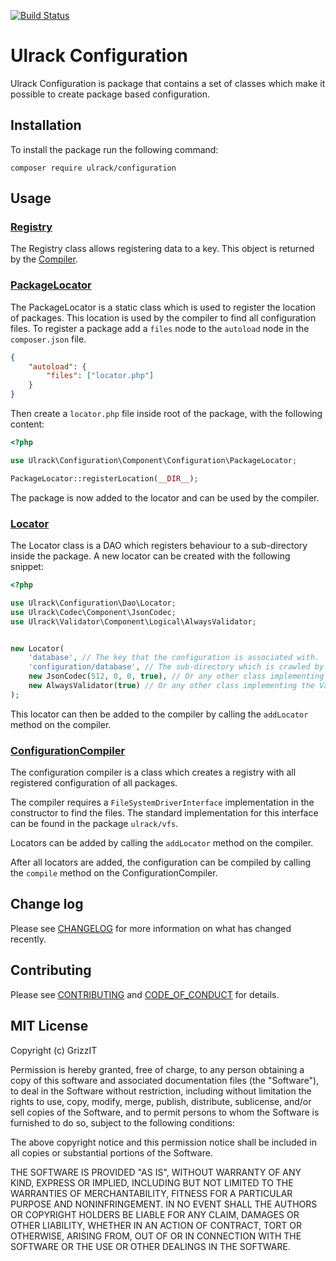 [![Build Status](https://travis-ci.com/ulrack/configuration.svg?branch=master)](https://travis-ci.com/ulrack/configuration)

# Ulrack Configuration

Ulrack Configuration is package that contains a set of classes which make it possible to create package based configuration.

## Installation

To install the package run the following command:

```
composer require ulrack/configuration
```

## Usage

### [Registry](src/Component/Registry/Registry.php)

The Registry class allows registering data to a key.
This object is returned by the [Compiler](src/Common/CompilerInterface.php).

### [PackageLocator](src/Component/Configuration/PackageLocator.php)

The PackageLocator is a static class which is used to register the location of packages.
This location is used by the compiler to find all configuration files.
To register a package add a `files` node to the `autoload` node in the `composer.json` file.
```json
{
    "autoload": {
        "files": ["locator.php"]
    }
}
```

Then create a `locator.php` file inside root of the package, with the following content:
```php
<?php

use Ulrack\Configuration\Component\Configuration\PackageLocator;

PackageLocator::registerLocation(__DIR__);

```

The package is now added to the locator and can be used by the compiler.

### [Locator](src/Dao/Locator.php)

The Locator class is a DAO which registers behaviour to a sub-directory inside the package. A new locator can be created with the following snippet:
```php
<?php

use Ulrack\Configuration\Dao\Locator;
use Ulrack\Codec\Component\JsonCodec;
use Ulrack\Validator\Component\Logical\AlwaysValidator;


new Locator(
    'database', // The key that the configuration is associated with.
    'configuration/database', // The sub-directory which is crawled by the compiler to fetch the configuration.
    new JsonCodec(512, 0, 0, true), // Or any other class implementing the DecoderInterface from the ulrack/codec package.
    new AlwaysValidator(true) // Or any other class implementing the ValidatorInterface from the ulrack/validator package.
);
```

This locator can then be added to the compiler by calling the `addLocator` method on the compiler.

### [ConfigurationCompiler](src/Component/Compiler/ConfigurationCompiler.php)

The configuration compiler is a class which creates a registry with all registered configuration of all packages.

The compiler requires a `FileSystemDriverInterface` implementation in the constructor to find the files. The standard implementation for this interface can be found in the package `ulrack/vfs`.

Locators can be added by calling the `addLocator` method on the compiler.

After all locators are added, the configuration can be compiled by calling the `compile` method on the ConfigurationCompiler.

## Change log

Please see [CHANGELOG](CHANGELOG.md) for more information on what has changed recently.

## Contributing

Please see [CONTRIBUTING](CONTRIBUTING.md) and [CODE_OF_CONDUCT](CODE_OF_CONDUCT.md) for details.

## MIT License

Copyright (c) GrizzIT

Permission is hereby granted, free of charge, to any person obtaining a copy
of this software and associated documentation files (the "Software"), to deal
in the Software without restriction, including without limitation the rights
to use, copy, modify, merge, publish, distribute, sublicense, and/or sell
copies of the Software, and to permit persons to whom the Software is
furnished to do so, subject to the following conditions:

The above copyright notice and this permission notice shall be included in all
copies or substantial portions of the Software.

THE SOFTWARE IS PROVIDED "AS IS", WITHOUT WARRANTY OF ANY KIND, EXPRESS OR
IMPLIED, INCLUDING BUT NOT LIMITED TO THE WARRANTIES OF MERCHANTABILITY,
FITNESS FOR A PARTICULAR PURPOSE AND NONINFRINGEMENT. IN NO EVENT SHALL THE
AUTHORS OR COPYRIGHT HOLDERS BE LIABLE FOR ANY CLAIM, DAMAGES OR OTHER
LIABILITY, WHETHER IN AN ACTION OF CONTRACT, TORT OR OTHERWISE, ARISING FROM,
OUT OF OR IN CONNECTION WITH THE SOFTWARE OR THE USE OR OTHER DEALINGS IN THE
SOFTWARE.
